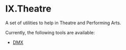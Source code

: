 # IX.Theatre

A set of utilities to help in Theatre and Performing Arts.

Currently, the following tools are available:

- [DMX](https://github.com/adimosh/IX.Theatre/tree/main/DMX)